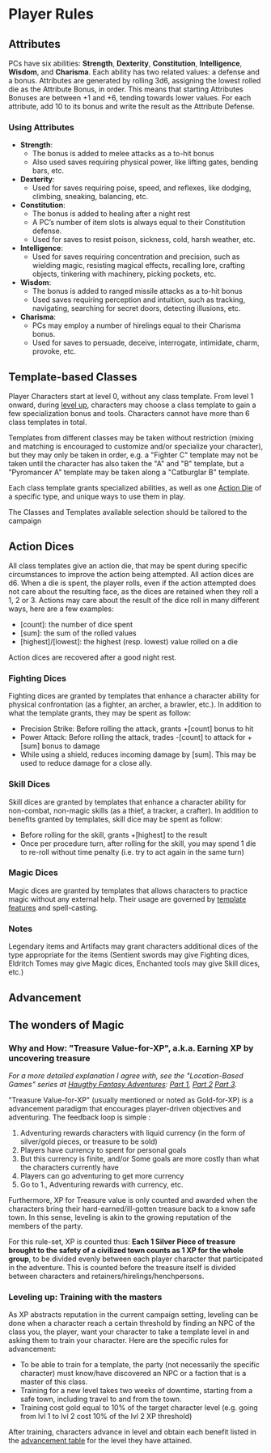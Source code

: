 # Player Rules

## Attributes

PCs have six abilities: **Strength**, **Dexterity**, **Constitution**, **Intelligence**, **Wisdom**, and **Charisma**. Each ability has two related values: a defense and a bonus.
Attributes are generated by rolling 3d6, assigning the lowest rolled die as the Attribute Bonus, in order. This means that starting Attributes Bonuses are between +1 and +6, tending towards lower values. For each attribute, add 10 to its bonus and write the result as the Attribute Defense.

### Using Attributes

* __Strength__: 
    - The bonus is added to melee attacks as a to-hit bonus
    - Also used saves requiring physical power, like lifting gates, bending bars, etc.
* __Dexterity__: 
    - Used for saves requiring poise, speed, and reflexes, like dodging, climbing, sneaking, balancing, etc.
* __Constitution__:
    - The bonus is added to healing after a night rest
    - A PC’s number of item slots is always equal to their Constitution defense.
    - Used for saves to resist poison, sickness, cold, harsh weather, etc.
* __Intelligence__: 
    - Used for saves requiring concentration and precision, such as wielding magic, resisting magical effects, recalling lore, crafting objects, tinkering with machinery, picking pockets, etc.
* __Wisdom__: 
    - The bonus is added to ranged missile attacks as a to-hit bonus
    - Used saves requiring perception and intuition, such as tracking, navigating, searching for secret doors, detecting illusions, etc.
* __Charisma__:
    - PCs may employ a number of hirelings equal to their Charisma bonus. 
    - Used for saves to persuade, deceive, interrogate, intimidate, charm, provoke, etc. 

## Template-based Classes

Player Characters start at level 0, without any class template. From level 1 onward, during [level up](#Leveling-up-Training-with-the-masters), characters may choose a class template to gain a few specialization bonus and tools. Characters cannot have more than 6 class templates in total.

Templates from different classes may be taken without restriction (mixing and matching is encouraged to customize and/or specialize your character), but they may only be taken in order, e.g. a "Fighter C" template may not be taken until the character has also taken the "A" and "B" template, but a "Pyromancer A" template may be taken along a "Catburglar B" template.

Each class template grants specialized abilities, as well as one [Action Die](#Action-Dices) of a specific type, and unique ways to use them in play.

The Classes and Templates available selection should be tailored to the campaign

## Action Dices

All class templates give an action die, that may be spent during specific circumstances to improve the action being attempted. All action dices are d6. When a die is spent, the player rolls, even if the action attempted does not care about the resulting face, as the dices are retained when they roll a 1, 2 or 3.
Actions may care about the result of the dice roll in many different ways, here are a few examples:

* [count]: the number of dice spent
* [sum]: the sum of the rolled values
* [highest]/[lowest]: the highest (resp. lowest) value rolled on a die

Action dices are recovered after a good night rest.

### Fighting Dices

Fighting dices are granted by templates that enhance a character ability for physical confrontation (as a fighter, an archer, a brawler, etc.). In addition to what the template grants, they may be spent as follow:

* Precision Strike: Before rolling the attack, grants +[count] bonus to hit
* Power Attack: Before rolling the attack, trades -[count] to attack for +[sum] bonus to damage
* While using a shield, reduces incoming damage by [sum]. This may be used to reduce damage for a close ally.

### Skill Dices

Skill dices are granted by templates that enhance a character ability for non-combat, non-magic skills (as a thief, a tracker, a crafter). In addition to benefits granted by templates, skill dice may be spent as follow:

* Before rolling for the skill, grants +[highest] to the result
* Once per procedure turn, after rolling for the skill, you may spend 1 die to re-roll without time penalty (i.e. try to act again in the same turn)

### Magic Dices

Magic dices are granted by templates that allows characters to practice magic without any external help. Their usage are governed by [template features](#Template-based-classes) and spell-casting.

### Notes

Legendary items and Artifacts may grant characters additional dices of the type appropriate for the items (Sentient swords may give Fighting dices, Eldritch Tomes may give Magic dices, Enchanted tools may give Skill dices, etc.)

## Advancement

## The wonders of Magic

### Why and How: "Treasure Value-for-XP", a.k.a. Earning XP by uncovering treasure

_For a more detailed explanation I agree with, see the "Location-Based Games" series at [Haugthy Fantasy Adventures](http://haughtyfantasy.blogspot.com/): [Part 1](http://haughtyfantasy.blogspot.com/2021/02/location-based-games-part-1-clarifying.html), [Part 2](http://haughtyfantasy.blogspot.com/2021/02/location-based-games-part-2-textured.html) [Part 3](http://haughtyfantasy.blogspot.com/2021/02/location-based-games-part-3-but-what.html)._

"Treasure Value-for-XP" (usually mentioned or noted as Gold-for-XP) is a advancement paradigm that encourages player-driven objectives and adventuring. The feedback loop is simple :

1. Adventuring rewards characters with liquid currency (in the form of silver/gold pieces, or treasure to be sold)
2. Players have currency to spent for personal goals
3. But this currency is finite, and/or Some goals are more costly than what the characters currently have
4. Players can go adventuring to get more currency
1. Go to 1., Adventuring rewards with currency, etc.

Furthermore, XP for Treasure value is only counted and awarded when the characters bring their hard-earned/ill-gotten treasure back to a know safe town. In this sense, leveling is akin to the growing reputation of the members of the party.

For this rule-set, XP is counted thus: **Each 1 Silver Piece of treasure brought to the safety of a civilized town counts as 1 XP for the whole group**, to be divided evenly between each player character that participated in the adventure. This is counted before the treasure itself is divided between characters and retainers/hirelings/henchpersons.

### Leveling up: Training with the masters

As XP abstracts reputation in the current campaign setting, leveling can be done when a character reach a certain threshold by finding an NPC of the class you, the player, want your character to take a template level in and asking them to train your character. Here are the specific rules for advancement:

* To be able to train for a template, the party (not necessarily the specific character) must know/have discovered an NPC or a faction that is a master of this class.
* Training for a new level takes two weeks of downtime, starting from a safe town, including travel to and from the town.
* Training cost gold equal to 10% of the target character level (e.g. going from lvl 1 to lvl 2 cost 10% of the lvl 2 XP threshold)

After training, characters advance in level and obtain each benefit listed in the [advancement table](#Advancement) for the level they have attained.